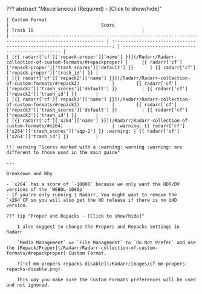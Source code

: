 <!-- markdownlint-disable MD041-->
??? abstract "Miscellaneous (Required) - [Click to show/hide]"

    | Custom Format                                                                                            |                                  Score                                  | Trash ID                                        |
    | -------------------------------------------------------------------------------------------------------- | :---------------------------------------------------------------------: | ----------------------------------------------- |
    | [{{ radarr['cf']['repack-proper']['name'] }}](/Radarr/Radarr-collection-of-custom-formats/#repackproper) |     {{ radarr['cf']['repack-proper']['trash_scores']['default'] }}      | {{ radarr['cf']['repack-proper']['trash_id'] }} |
    | [{{ radarr['cf']['repack2']['name'] }}](/Radarr/Radarr-collection-of-custom-formats/#repack2)            |        {{ radarr['cf']['repack2']['trash_scores']['default'] }}         | {{ radarr['cf']['repack2']['trash_id'] }}       |
    | [{{ radarr['cf']['repack3']['name'] }}](/Radarr/Radarr-collection-of-custom-formats/#repack3)            |        {{ radarr['cf']['repack3']['trash_scores']['default'] }}         | {{ radarr['cf']['repack3']['trash_id'] }}       |
    | [{{ radarr['cf']['x264']['name'] }}](/Radarr/Radarr-collection-of-custom-formats/#x264)                  | :warning: {{ radarr['cf']['x264']['trash_scores']['sqp-2'] }} :warning: | {{ radarr['cf']['x264']['trash_id'] }}          |

    !!! warning "Scores marked with a :warning: warning :warning: are different to those used in the main guide"

    ---

    Breakdown and Why

    - `x264` has a score of `-10000` because we only want the HDR/DV versions of the `WEBDL-1080p`
    - if you're only running 1 Radarr, You might want to remove the `x264`CF so you will also get the HD release if there is no UHD version.

    ??? tip "Proper and Repacks - [Click to show/hide]"

        I also suggest to change the Propers and Repacks settings in Radarr

        `Media Management` => `File Management` to `Do Not Prefer` and use the [Repack/Proper](/Radarr/Radarr-collection-of-custom-formats/#repackproper) Custom Format.

        ![!cf-mm-propers-repacks-disable](/Radarr/images/cf-mm-propers-repacks-disable.png)

        This way you make sure the Custom Formats preferences will be used and not ignored.
<!-- markdownlint-enable MD041-->
